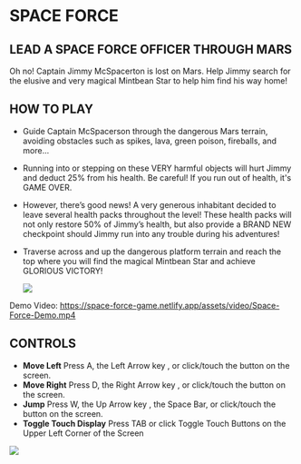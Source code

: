 # SPACE FORCE

## LEAD A SPACE FORCE OFFICER THROUGH MARS

Oh no! Captain Jimmy McSpacerton is lost on Mars.  Help Jimmy search for the elusive and very magical Mintbean Star to help him find his way home!

## HOW TO PLAY

- Guide Captain McSpacerson through the dangerous Mars terrain, avoiding obstacles such as spikes, lava, green poison, fireballs, and more...

- Running into or stepping on these VERY harmful objects will hurt Jimmy and deduct 25% from his health. Be careful! If you run out of health, it's GAME OVER.

- However, there’s good news!  A very generous inhabitant decided to leave several health packs throughout the level! These health packs  will not only restore 50% of Jimmy’s health, but also provide a BRAND NEW checkpoint  should Jimmy run into any trouble during his adventures!

- Traverse across and up the dangerous platform terrain and reach the top where you will find the magical Mintbean Star  and achieve GLORIOUS VICTORY!

  ![](https://space-force-game.netlify.app/assets/images/screenshot.png)

Demo Video: https://space-force-game.netlify.app/assets/video/Space-Force-Demo.mp4

## CONTROLS

- **Move Left** Press A, the Left Arrow key , or click/touch the button on the screen.
- **Move Right** Press D, the Right Arrow key , or click/touch the button on the screen.
- **Jump** Press W, the Up Arrow key , the Space Bar, or click/touch the button on the screen.
- **Toggle Touch Display** Press TAB or click Toggle Touch Buttons on the Upper Left Corner of the Screen

![](https://space-force-game.netlify.app/assets/images/keys.png)



